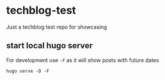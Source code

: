 # techblog-test
Just a techblog test repo for showcasing

## start local hugo server
For development use `-F` as it will show posts with future dates

```
hugo serve -D -F
```
